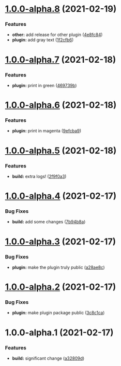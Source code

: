 # [1.0.0-alpha.8](https://github.com/sebastiandg7/nx-plugin-test/compare/nx-plugin-test-v1.0.0-alpha.7...nx-plugin-test-v1.0.0-alpha.8) (2021-02-19)


### Features

* **other:** add release for other plugin ([4e8fc84](https://github.com/sebastiandg7/nx-plugin-test/commit/4e8fc842aaece3f6f9deb42a3248cc1d64029676))
* **plugin:** add gray text ([1f2cfb6](https://github.com/sebastiandg7/nx-plugin-test/commit/1f2cfb6cb98c21ff3602a92f770815dac371fe39))

# [1.0.0-alpha.7](https://github.com/sebastiandg7/nx-plugin-test/compare/nx-plugin-test-v1.0.0-alpha.6...nx-plugin-test-v1.0.0-alpha.7) (2021-02-18)


### Features

* **plugin:** print in green ([469739b](https://github.com/sebastiandg7/nx-plugin-test/commit/469739b420e2740358493a4c3842cebb0607591e))

# [1.0.0-alpha.6](https://github.com/sebastiandg7/nx-plugin-test/compare/nx-plugin-test-v1.0.0-alpha.5...nx-plugin-test-v1.0.0-alpha.6) (2021-02-18)


### Features

* **plugin:** print in magenta ([9efcba9](https://github.com/sebastiandg7/nx-plugin-test/commit/9efcba9f79869c84d6ef4100ab34d664ee13cbd8))

# [1.0.0-alpha.5](https://github.com/sebastiandg7/nx-plugin-test/compare/nx-plugin-test-v1.0.0-alpha.4...nx-plugin-test-v1.0.0-alpha.5) (2021-02-18)


### Features

* **build:** extra logs! ([2f9f0a3](https://github.com/sebastiandg7/nx-plugin-test/commit/2f9f0a3fca2e9604ca317cb661fd0d699abb14cb))

# [1.0.0-alpha.4](https://github.com/sebastiandg7/nx-plugin-test/compare/nx-plugin-test-v1.0.0-alpha.3...nx-plugin-test-v1.0.0-alpha.4) (2021-02-17)


### Bug Fixes

* **build:** add some changes ([7b94b8a](https://github.com/sebastiandg7/nx-plugin-test/commit/7b94b8a663b314a319d389897bb894c202d3b4bb))

# [1.0.0-alpha.3](https://github.com/sebastiandg7/nx-plugin-test/compare/nx-plugin-test-v1.0.0-alpha.2...nx-plugin-test-v1.0.0-alpha.3) (2021-02-17)


### Bug Fixes

* **plugin:** make the plugin truly public ([a28ae8c](https://github.com/sebastiandg7/nx-plugin-test/commit/a28ae8cb9ac56a096339345adb8b7d17583b41b6))

# [1.0.0-alpha.2](https://github.com/sebastiandg7/nx-plugin-test/compare/nx-plugin-test-v1.0.0-alpha.1...nx-plugin-test-v1.0.0-alpha.2) (2021-02-17)


### Bug Fixes

* **plugin:** make plugin package public ([3c8c1ca](https://github.com/sebastiandg7/nx-plugin-test/commit/3c8c1ca49199bfc7499e9568fd271eadb1eca125))

# 1.0.0-alpha.1 (2021-02-17)


### Features

* **build:** significant change ([a32809d](https://github.com/sebastiandg7/nx-plugin-test/commit/a32809d0e8f618b2ab6945baa74e79f607787110))
